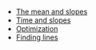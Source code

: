 * [The mean and
  slopes](https://lisds.github.io/textbook/mean-slopes/mean_and_slopes.html)
* [Time and
  slopes](https://ds.lis.2i2c.cloud/hub/user-redirect/git-pull?repo=https%3A//github.com/lisds/time_slopes&subPath=time_slopes.ipynb)
* [Optimization](https://lisds.github.io/textbook/mean-slopes/optimization.html)
* [Finding lines](https://lisds.github.io/textbook/mean-slopes/finding_lines.html)
